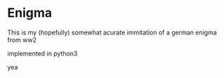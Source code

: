 # Enigma
<p>This is my (hopefully) somewhat acurate immitation of a german enigma from ww2
<p>implemented in python3
<p>yea
</p>
